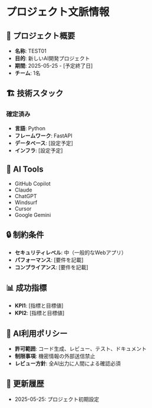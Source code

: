 # プロジェクト文脈情報

## 🎯 プロジェクト概要
- **名称**: TEST01
- **目的**: 新しいAI開発プロジェクト
- **期間**: 2025-05-25 - [予定終了日]
- **チーム**: 1名

## 🏗️ 技術スタック
### 確定済み
- **言語**: Python
- **フレームワーク**: FastAPI
- **データベース**: [設定予定]
- **インフラ**: [設定予定]

## 🤖 AI Tools
- GitHub Copilot
- Claude
- ChatGPT
- Windsurf
- Cursor
- Google Gemini

## 🔒 制約条件
- **セキュリティレベル**: 中（一般的なWebアプリ）
- **パフォーマンス**: [要件を記載]
- **コンプライアンス**: [要件を記載]

## 📊 成功指標
- **KPI1**: [指標と目標値]
- **KPI2**: [指標と目標値]

## 🤖 AI利用ポリシー
- **許可範囲**: コード生成、レビュー、テスト、ドキュメント
- **制限事項**: 機密情報の外部送信禁止
- **レビュー方針**: 全AI出力に人間による確認必須

## 📝 更新履歴
- 2025-05-25: プロジェクト初期設定
